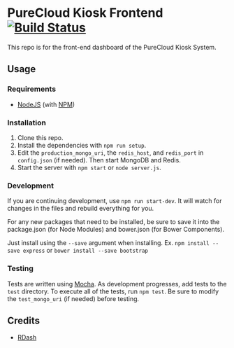 # PureCloud Kiosk Frontend [![Build Status](https://travis-ci.org/purecloud-kiosk/purecloud-kiosk-frontend.svg?branch=master)](https://travis-ci.org/purecloud-kiosk/purecloud-kiosk-frontend)

This repo is for the front-end dashboard of the PureCloud Kiosk System.

## Usage
### Requirements
* [NodeJS](http://nodejs.org/) (with [NPM](https://www.npmjs.org/))

### Installation
1. Clone this repo.
2. Install the dependencies with `npm run setup`.
3. Edit the `production_mongo_uri`, the `redis_host`, and `redis_port` in `config.json` (if needed). Then start MongoDB and Redis.
4. Start the server with `npm start` or `node server.js`.

### Development
If you are continuing development, use `npm run start-dev`. It will watch for changes in the files and rebuild everything for you.

For any new packages that need to be installed, be sure to save it into the package.json (for Node Modules)
and bower.json (for Bower Components).

Just install using the `--save` argument when installing. Ex. `npm install --save express` or `bower install --save bootstrap`

### Testing
Tests are written using [Mocha](http://mochajs.org). As development progresses, add tests to the `test` directory. To execute all of the tests, run `npm test`. Be sure to modify the `test_mongo_uri` (if needed) before testing.

## Credits
* [RDash](https://github.com/rdash/rdash-ui)
